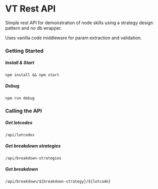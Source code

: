 # VT Rest API
Simple rest API for demonstration of node skills using a strategy design pattern and no db wrapper.

Uses vanilla code middleware for param extraction and validation.

### Getting Started
##### Install & Start
```npm install && npm start```
##### Debug
```npm run debug```

### Calling the API
##### Get lotcodes
```/api/lotcodes```
##### Get breakdown strategies
```/api/breakdown-strategies```
##### Get breakdown
```/api/breakdown/${breakdown-strategy}/${lotcode}```
